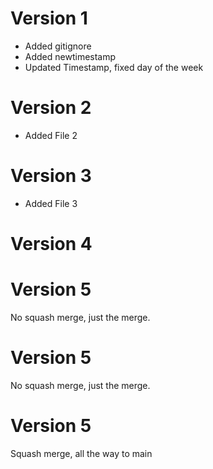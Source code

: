 # Version 1

- Added gitignore
- Added newtimestamp
- Updated Timestamp, fixed day of the week

# Version 2

- Added File 2

# Version 3

- Added File 3

# Version 4

# Version 5
No squash merge, just the merge.

# Version 5
No squash merge, just the merge.

# Version 5
Squash merge, all the way to main